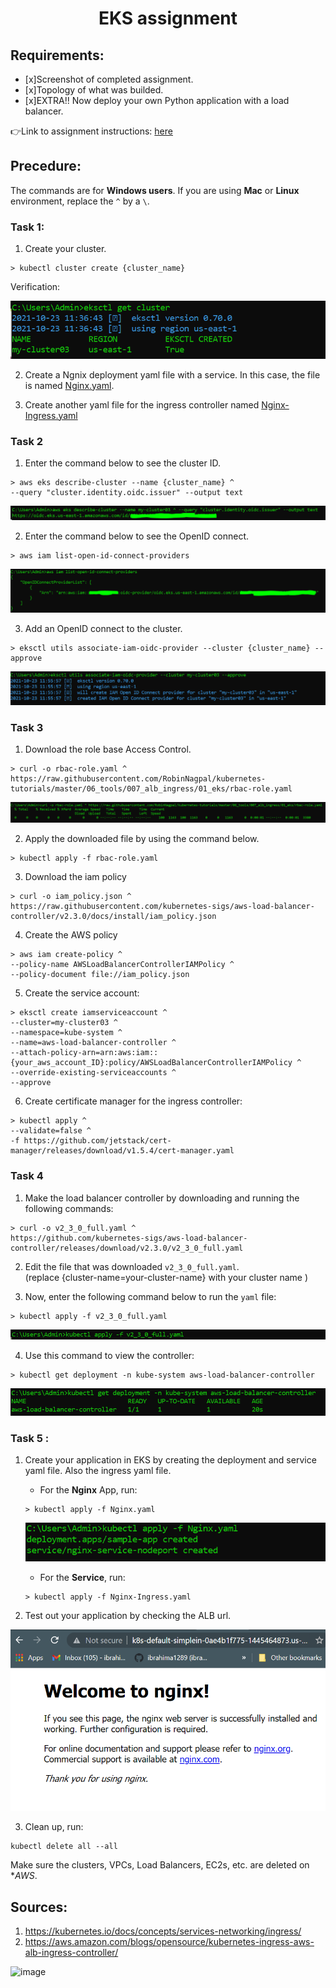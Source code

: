 <h1 align=center>EKS assignment</h1>   

## Requirements:
- [x]Screenshot of completed assignment.
- [x]Topology of what was builded.
- [x]EXTRA!! Now deploy your own Python application with a load balancer.

👉Link to assignment instructions: [here](https://github.com/kura-labs-org/EKS_ASGMT/blob/main/EKS%20assignment.pdf)  

## Precedure:

The commands are for **Windows users**. If you are using **Mac** or **Linux** environment, replace the `^` by a `\`.

### Task 1: 

1. Create your cluster.

```
> kubectl cluster create {cluster_name}
```

Verification: 

![](images/EKS-Assign1.PNG)

2. Create a Ngnix deployment yaml file with a service. In this case, the file is named [Nginx.yaml](https://github.com/ibrahima1289/EKS_ASGMT/blob/main/Nginx.yaml).

3. Create another yaml file for the ingress controller named [Nginx-Ingress.yaml](https://github.com/ibrahima1289/EKS_ASGMT/blob/main/Nginx-Ingress.yaml)

### Task 2

1. Enter the command below to see the cluster ID.

```
> aws eks describe-cluster --name {cluster_name} ^ 
--query "cluster.identity.oidc.issuer" --output text
```

![](images/EKS-Assign2.PNG)


2. Enter the command below to see the OpenID connect.

```
> aws iam list-open-id-connect-providers
```
![](images/EKS-Assign4.PNG)

3. Add an OpenID connect to the cluster.

```
> eksctl utils associate-iam-oidc-provider --cluster {cluster_name} --approve
```
![](images/EKS-Assign3.PNG)

### Task 3

1. Download the role base Access Control.

```
> curl -o rbac-role.yaml ^ 
https://raw.githubusercontent.com/RobinNagpal/kubernetes-tutorials/master/06_tools/007_alb_ingress/01_eks/rbac-role.yaml 
```
![](images/EKS-Assign5.PNG)

2. Apply the downloaded file by using the command below.

```
> kubectl apply -f rbac-role.yaml
```

3. Download the iam policy

```
> curl -o iam_policy.json ^
https://raw.githubusercontent.com/kubernetes-sigs/aws-load-balancer-controller/v2.3.0/docs/install/iam_policy.json
```

4. Create the AWS policy 

```
> aws iam create-policy ^
--policy-name AWSLoadBalancerControllerIAMPolicy ^
--policy-document file://iam_policy.json
```

5. Create the service account: 

```
> eksctl create iamserviceaccount ^
--cluster=my-cluster03 ^
--namespace=kube-system ^
--name=aws-load-balancer-controller ^
--attach-policy-arn=arn:aws:iam::{your_aws_account_ID}:policy/AWSLoadBalancerControllerIAMPolicy ^
--override-existing-serviceaccounts ^
--approve
``` 
	
6.  Create certificate manager for the ingress controller:

```
> kubectl apply ^
--validate=false ^
-f https://github.com/jetstack/cert-manager/releases/download/v1.5.4/cert-manager.yaml
```

### Task 4

1. Make the load balancer controller by downloading and running the following commands:

```
> curl -o v2_3_0_full.yaml ^
https://github.com/kubernetes-sigs/aws-load-balancer-controller/releases/download/v2.3.0/v2_3_0_full.yaml
```

2. Edit the file that was downloaded `v2_3_0_full.yaml`.<br> 
(replace {cluster-name=your-cluster-name} with your cluster name )

3. Now, enter the following command below to run the `yaml` file:

```
> kubectl apply -f v2_3_0_full.yaml
```
![](images/EKS-Assign6.PNG)

4. Use this command to view the controller: 

```
> kubectl get deployment -n kube-system aws-load-balancer-controller
```
![](images/EKS-Assign7.PNG)


### Task 5 : 

1. Create your application in EKS by creating the deployment and service yaml file. Also the ingress yaml file. 

	* For the **Nginx** App, run:
	```
  	> kubectl apply -f Nginx.yaml
	```
	![](images/EKS-Assign8.PNG)
	
	* For the **Service**, run:
	```
	> kubectl apply -f Nginx-Ingress.yaml
	```

2. Test out your application by checking the ALB url.

![](images/EKS-Assign9.PNG)

3. Clean up, run:
```
kubectl delete all --all
```

Make sure the clusters, VPCs, Load Balancers, EC2s, etc. are deleted on **AWS*.

	

## Sources:

1. https://kubernetes.io/docs/concepts/services-networking/ingress/
2. https://aws.amazon.com/blogs/opensource/kubernetes-ingress-aws-alb-ingress-controller/



![image](https://encrypted-tbn0.gstatic.com/images?q=tbn:ANd9GcRcO3uI0ECzZUMHNrbDPkM2IXhL3MzAQsmGCg&usqp=CAU)
